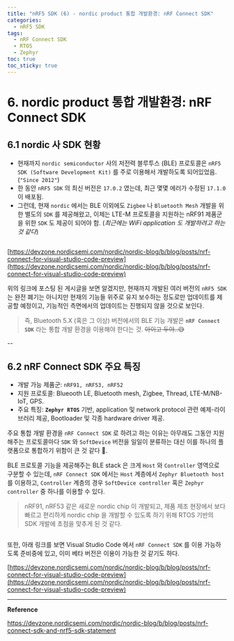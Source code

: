 ```yaml
---
title: "nRF5 SDK (6) - nordic product 통합 개발환경: nRF Connect SDK"
categories:
  - nRF5 SDK
tags:
  - nRF Connect SDK
  - RTOS
  - Zephyr
toc: true
toc_sticky: true
---
```


# 6. nordic product 통합 개발환경: nRF Connect SDK

## 6.1 nordic 사 SDK 현황 

* 현재까지 `nordic semiconductor` 사의 저전력 블루투스 (BLE) 프로토콜은 `nRF5 SDK (Software Development Kit)` 를 주로 이용해서 개발하도록 되어있었음. (`"Since 2012"`)
* 한 동안 `nRF5 SDK` 의 최신 버전은 `17.0.2` 였는데, 최근 몇몇 에러가 수정된 `17.1.0` 이 배포됨.
* 그런데, 현재 `nordic` 에서는 BLE 이외에도 `Zigbee` 나 `Bluetooth Mesh` 개발을 위한 별도의 `SDK` 를 제공해왔고, 이제는 LTE-M 프로토콜을 지원하는 nRF91 제품군을 위한 `SDK` 도 제공이 되어야 함. (*최근에는 WiFi application 도 개발하려고 하는 것 같다*)

<figure style="width: 80%" class="align-center">
  <img src="{{ site.url }}{{ site.baseurl }}/assets/images/sdk-connect-fig1.png" alt="">
</figure>

[https://devzone.nordicsemi.com/nordic/nordic-blog/b/blog/posts/nrf-connect-for-visual-studio-code-preview](https://devzone.nordicsemi.com/nordic/nordic-blog/b/blog/posts/nrf-connect-for-visual-studio-code-preview)

위의 링크에 포스팅 된 게시글을 보면 알겠지만, 현재까지 개발된 여러 버전의 `nRF5 SDK` 는 완전 폐기는 아니지만 현재의 기능들 위주로 유지 보수하는 정도로만 업데이트를 제공할 예정이고, 기능적인 측면에서의 업데이트는 진행되지 않을 것으로 보인다.

>즉, Bluetooth 5.X (혹은 그 이상) 버전에서의 BLE 기능 개발은 **`nRF Connect SDK`** 라는 통합 개발 환경을 이용해야 한다는 것. ~~아이고 두야..😅~~

--

## 6.2 nRF Connect SDK 주요 특징

* 개발 가능 제품군: `nRF91, nRF53, nRF52`
* 지원 프로토콜: Blueooth LE, Bluetooth mesh, Zigbee, Thread, LTE-M/NB-IoT, GPS.
* 주요 특징: **`Zephyr RTOS`** 기반, application 및 network protocol 관련 예제-라이브러리 제공, Bootloader 및 각종 hardware driver 제공.

주요 통합 개발 환경을 `nRF Connect SDK` 로 하려고 하는 이유는 아무래도 그동안 지원해주는 프로토콜마다 `SDK` 와 `SoftDevice` 버전을 일일이 분류하는 대신 이를 하나의 플랫폼으로 통합하기 위함이 큰 것 같다 🔰.

BLE 프로토콜 기능을 제공해주는 BLE stack 은 크게 `Host` 와 `Controller` 영역으로 구분할 수 있는데, `nRF Connect SDK` 에서는 `Host` 계층에서 `Zephyr Bluetooth host` 를 이용하고, `Controller` 계층의 경우 `SoftDevice controller` 혹은 `Zephyr controller` 중 하나를 이용할 수 있다.

>nRF91, nRF53 같은 새로운 nordic chip 이 개발되고, 제품 제조 현장에서 보다 빠르고 편리하게 nordic chip 을 개발할 수 있도록 하기 위해 RTOS 기반의 SDK 개발에 초점을 맞추게 된 것 같다.

<figure style="width: 80%" class="align-center">
  <img src="{{ site.url }}{{ site.baseurl }}/assets/images/sdk-connect-fig2.png" alt="">
</figure>

또한, 아래 링크를 보면 Visual Studio Code 에서 `nRF Connect SDK` 를 이용 가능하도록 준비중에 있고, 이미 베타 버전은 이용이 가능한 것 같기도 하다.

[https://devzone.nordicsemi.com/nordic/nordic-blog/b/blog/posts/nrf-connect-for-visual-studio-code-preview](https://devzone.nordicsemi.com/nordic/nordic-blog/b/blog/posts/nrf-connect-for-visual-studio-code-preview)

---

**Reference**

https://devzone.nordicsemi.com/nordic/nordic-blog/b/blog/posts/nrf-connect-sdk-and-nrf5-sdk-statement